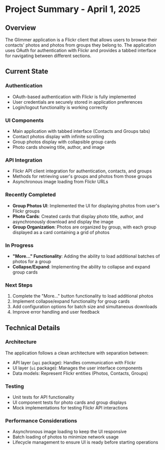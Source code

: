 # Project Summary - April 1, 2025

## Overview
The Glimmer application is a Flickr client that allows users to browse their contacts' photos and photos from groups they belong to. The application uses OAuth for authentication with Flickr and provides a tabbed interface for navigating between different sections.

## Current State

### Authentication
- OAuth-based authentication with Flickr is fully implemented
- User credentials are securely stored in application preferences
- Login/logout functionality is working correctly

### UI Components
- Main application with tabbed interface (Contacts and Groups tabs)
- Contact photos display with infinite scrolling
- Group photos display with collapsible group cards
- Photo cards showing title, author, and image

### API Integration
- Flickr API client integration for authentication, contacts, and groups
- Methods for retrieving user's groups and photos from those groups
- Asynchronous image loading from Flickr URLs

### Recently Completed
- **Group Photos UI**: Implemented the UI for displaying photos from user's Flickr groups
- **Photo Cards**: Created cards that display photo title, author, and asynchronously download and display the image
- **Group Organization**: Photos are organized by group, with each group displayed as a card containing a grid of photos

### In Progress
- **"More..." Functionality**: Adding the ability to load additional batches of photos for a group
- **Collapse/Expand**: Implementing the ability to collapse and expand group cards

### Next Steps
1. Complete the "More..." button functionality to load additional photos
2. Implement collapse/expand functionality for group cards
3. Add configuration options for batch size and simultaneous downloads
4. Improve error handling and user feedback

## Technical Details

### Architecture
The application follows a clean architecture with separation between:
- API layer (`api` package): Handles communication with Flickr
- UI layer (`ui` package): Manages the user interface components
- Data models: Represent Flickr entities (Photos, Contacts, Groups)

### Testing
- Unit tests for API functionality
- UI component tests for photo cards and group displays
- Mock implementations for testing Flickr API interactions

### Performance Considerations
- Asynchronous image loading to keep the UI responsive
- Batch loading of photos to minimize network usage
- Lifecycle management to ensure UI is ready before starting operations
